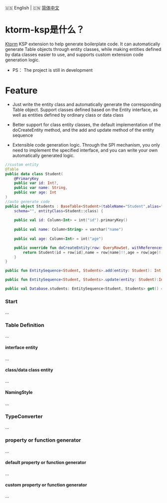 :us: English | :cn: [简体中文](README_cn.md)

# ktorm-ksp是什么？
[Ktorm](https://github.com/kotlin-orm/ktorm) KSP extension to help generate boilerplate code. It can automatically generate Table objects through entity classes, while making entities defined by data classes easier to use, and supports custom extension code generation logic.

- PS： The project is still in development

# Feature

- Just write the entity class and automatically generate the corresponding Table object. Support classes defined based on the Entity interface, as well as entities defined by ordinary class or data class
  
- Better support for class entity classes, the default implementation of the doCreateEntity method, and the add and update method of the entity sequence 

- Extensible code generation logic. Through the SPI mechanism, you only need to implement the specified interface, and you can write your own automatically generated logic.

```kotlin
//custom entity
@Table
public data class Student(
    @PrimaryKey
    public var id: Int?,
    public var name: String,
    public var age: Int
)
//auto generate code
public object Students : BaseTable<Student>(tableName="Student",alias="", catalog="",
    schema="", entityClass=Student::class) {
        
    public val id: Column<Int> = int("id").primaryKey()
    
    public val name: Column<String> = varchar("name")
    
    public val age: Column<Int> = int("age")

    public override fun doCreateEntity(row: QueryRowSet, withReferences: Boolean): Student {
        return Student(id = row[id],name = row[name]!!,age = row[age]!!,)
    }
}

public fun EntitySequence<Student, Students>.add(entity: Student): Int { /* omit code */ }

public fun EntitySequence<Student, Students>.update(entity: Student):Int { /* omit code */ }

public val Database.students: EntitySequence<Student, Students> get() = this.sequenceOf(Students)
```

### Start

...

### Table Definition

...

#### interface entity

...

#### class/data class entity

...

#### NamingStyle

...

### TypeConverter

...

### property or function generator

...

#### default property or function generator

...

#### custom property or function generator

...